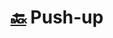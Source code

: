 # [:back:](workout.md) <orange>Push-up</orange>

<html>
    <head>
        <link rel='stylesheet' href='style.css'>
        <script type='text/javascript' src='script.js'></script>
    </head>
</html>
